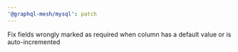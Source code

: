 ```yaml
---
'@graphql-mesh/mysql': patch
---
```


Fix fields wrongly marked as required when column has a default value or is auto-incremented
